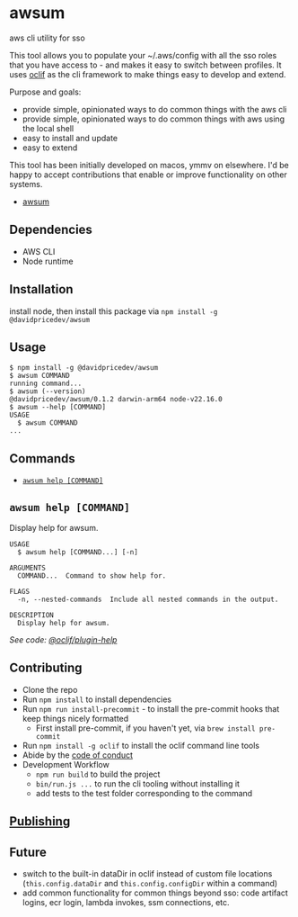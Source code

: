 # awsum

<!-- readme is partially auto-generated and the oclif generator doesn't follow the mdlint rules I'd prefer -->
<!-- markdownlint-disable MD040 -->

aws cli utility for sso

This tool allows you to populate your ~/.aws/config with all the sso roles that you have access to - and makes it easy to switch between profiles.
It uses [oclif](https://oclif.io/) as the cli framework to make things easy to develop and extend.

Purpose and goals:

- provide simple, opinionated ways to do common things with the aws cli
- provide simple, opinionated ways to do common things with aws using the local shell
- easy to install and update
- easy to extend

This tool has been initially developed on macos, ymmv on elsewhere.
I'd be happy to accept contributions that enable or improve functionality on other systems.

<!-- markdownlint-disable -->
<!-- toc -->
* [awsum](#awsum)
<!-- tocstop -->

## Dependencies

- AWS CLI
- Node runtime

## Installation

install node, then install this package via `npm install -g @davidpricedev/awsum`

## Usage

<!-- usage -->
```sh-session
$ npm install -g @davidpricedev/awsum
$ awsum COMMAND
running command...
$ awsum (--version)
@davidpricedev/awsum/0.1.2 darwin-arm64 node-v22.16.0
$ awsum --help [COMMAND]
USAGE
  $ awsum COMMAND
...
```
<!-- usagestop -->

## Commands

<!-- commands -->
* [`awsum help [COMMAND]`](#awsum-help-command)

## `awsum help [COMMAND]`

Display help for awsum.

```
USAGE
  $ awsum help [COMMAND...] [-n]

ARGUMENTS
  COMMAND...  Command to show help for.

FLAGS
  -n, --nested-commands  Include all nested commands in the output.

DESCRIPTION
  Display help for awsum.
```

_See code: [@oclif/plugin-help](https://github.com/oclif/plugin-help/blob/v6.2.11/src/commands/help.ts)_
<!-- commandsstop -->
<!-- markdownlint-restore -->

## Contributing

- Clone the repo
- Run `npm install` to install dependencies
- Run `npm run install-precommit` - to install the pre-commit hooks that keep things nicely formatted
  - First install pre-commit, if you haven't yet, via `brew install pre-commit`
- Run `npm install -g oclif` to install the oclif command line tools
- Abide by the [code of conduct](https://opensource.creativecommons.org/community/code-of-conduct/)
- Development Workflow
  - `npm run build` to build the project
  - `bin/run.js ...` to run the cli tooling without installing it
  - add tests to the test folder corresponding to the command

## [Publishing](./publishing.md)

## Future

- switch to the built-in dataDir in oclif instead of custom file locations (`this.config.dataDir` and `this.config.configDir` within a command)
- add common functionality for common things beyond sso: code artifact logins, ecr login, lambda invokes, ssm connections, etc.
